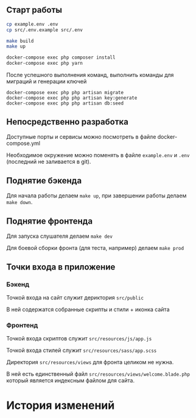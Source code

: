 ## Старт работы

```bash
cp example.env .env
cp src/.env.example src/.env

make build
make up

docker-compose exec php composer install
docker-compose exec php yarn
```
После успешного выполнения команд, выполнить команды для миграций и генерации ключей

```
docker-compose exec php php artisan migrate
docker-compose exec php php artisan key:generate
docker-compose exec php php artisan db:seed
```

## Непосредственно разработка
Доступные порты и сервисы можно посмотреть в файле docker-compose.yml

Необходимое окружение можно поменять в файле `example.env` и `.env` (последний не заливается в git).

## Поднятие бэкенда
Для начала работы делаем `make up`, при завершении работы делаем `make down`.

## Поднятие фронтенда
Для запуска слушателя делаем `make dev`

Для боевой сборки фронта (для теста, например) делаем `make prod`

## Точки входа в приложение

### Бэкенд
Точкой входа на сайт служит дериктория `src/public`

В ней содержатся собранные скрипты и стили + иконка сайта

### Фронтенд
Точкой входа скриптов служит `src/resources/js/app.js`

Точкой входа стилей служит `src/resources/sass/app.scss`

Директория `src/resources/views` для фронта целиком не нужна.

В ней есть единственный файл `src/resources/views/welcome.blade.php` который является индексным файлом для сайта.



# История изменений
